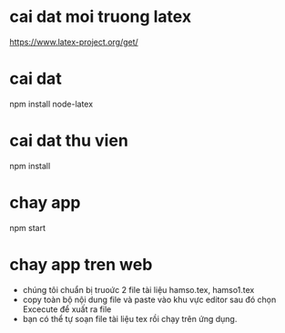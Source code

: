 # cai dat moi truong latex
https://www.latex-project.org/get/

# cai dat
npm install node-latex

# cai dat thu vien
npm install

# chay app
npm start

# chay app tren web
- chúng tôi chuẩn bị truoức 2 file tài liệu hamso.tex, hamso1.tex
- copy toàn bộ nội dung file và paste vào khu vực editor sau đó chọn Excecute để xuất ra file
- bạn có thể tự soạn file tài liệu tex rồi chạy trên ứng dụng. 

